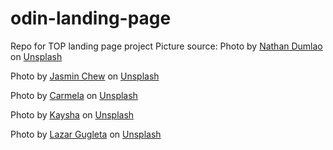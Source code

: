 # odin-landing-page
Repo for TOP landing page project
Picture source:
Photo by <a href="https://unsplash.com/@nate_dumlao?utm_source=unsplash&utm_medium=referral&utm_content=creditCopyText">Nathan Dumlao</a> on <a href="https://unsplash.com/t/food-drink?utm_source=unsplash&utm_medium=referral&utm_content=creditCopyText">Unsplash</a>
  
Photo by <a href="https://unsplash.com/@majestical_jasmin?utm_source=unsplash&utm_medium=referral&utm_content=creditCopyText">Jasmin Chew</a> on <a href="https://unsplash.com/s/photos/fashion?utm_source=unsplash&utm_medium=referral&utm_content=creditCopyText">Unsplash</a>

Photo by <a href="https://unsplash.com/@carmelabehindcamera?utm_source=unsplash&utm_medium=referral&utm_content=creditCopyText">Carmela</a> on <a href="https://unsplash.com/s/photos/fashion?utm_source=unsplash&utm_medium=referral&utm_content=creditCopyText">Unsplash</a>

Photo by <a href="https://unsplash.com/@kaysha?utm_source=unsplash&utm_medium=referral&utm_content=creditCopyText">Kaysha</a> on <a href="https://unsplash.com/s/photos/fashion?utm_source=unsplash&utm_medium=referral&utm_content=creditCopyText">Unsplash</a>

Photo by <a href="https://unsplash.com/@lazargugleta?utm_source=unsplash&utm_medium=referral&utm_content=creditCopyText">Lazar Gugleta</a> on <a href="https://unsplash.com/s/photos/fashion?utm_source=unsplash&utm_medium=referral&utm_content=creditCopyText">Unsplash</a>
  